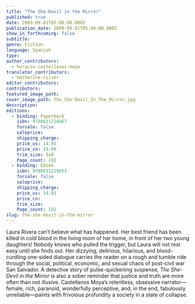 ```yaml
---
title: "The She-Devil in the Mirror"
published: true
date: 2009-09-01T05:00:00.000Z
publication_date: 2009-09-01T05:00:00.000Z
show_in_forthcoming: false
subtitle:
genre: Fiction
language: Spanish
type:
author_contributors:
  - horacio-castellanos-moya
translator_contributors:
  - katherine-silver
editor_contributors:
contributors:
featured_image_path:
cover_image_path: The_She-Devil_In_The_Mirror.jpg
description:
editions:
  - binding: Paperback
    isbn: 9780811218467
    forsale: false
    saleprice:
    shipping_charge:
    price_us: 14.95
    price_cn: 19.00
    trim_size: 5x8
    Page_count: 192
  - binding: Ebook
    isbn: 9780811219853
    forsale: false
    saleprice:
    shipping_charge:
    price_us: 14.95
    price_cn:
    trim_size:
    Page_count: 192
slug: the-she-devil-in-the-mirror
---
```


Laura Rivera can’t believe what has happened. Her best friend has been killed in cold blood in the living room of her home, in front of her two young daughters! Nobody knows who pulled the trigger, but Laura will not rest easy until she finds out. Her dizzying, delirious, hilarious, and blood-curdling one-sided dialogue carries the reader on a rough and tumble ride through the social, political, economic, and sexual chaos of post-civil war San Salvador. A detective story of pulse-quickening suspense, _The She-Devil in the Mirror_ is also a sober reminder that justice and truth are more often than not illusive. Castellanos Moya’s relentless, obsessive narrator—female, rich, paranoid, wonderfully perceptive, and, in the end, fabulously unreliable—paints with frivolous profundity a society in a state of collapse. 

